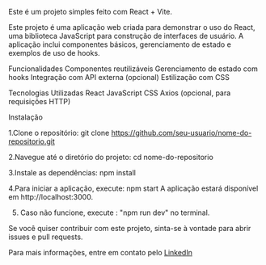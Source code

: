 Este é um projeto simples feito com React + Vite.


Este projeto é uma aplicação web criada para demonstrar o uso do React, uma biblioteca JavaScript para construção de interfaces de usuário. A aplicação inclui componentes básicos, gerenciamento de estado e exemplos de uso de hooks.

Funcionalidades
Componentes reutilizáveis
Gerenciamento de estado com hooks
Integração com API externa (opcional)
Estilização com CSS

Tecnologias Utilizadas
React
JavaScript
CSS
Axios (opcional, para requisições HTTP)


Instalação

1.Clone o repositório:
git clone https://github.com/seu-usuario/nome-do-repositorio.git

2.Navegue até o diretório do projeto:
cd nome-do-repositorio

3.Instale as dependências:
npm install

4.Para iniciar a aplicação, execute:
npm start
A aplicação estará disponível em http://localhost:3000.

5. Caso não funcione, execute : 
"npm run dev" no terminal.


Se você quiser contribuir com este projeto, sinta-se à vontade para abrir issues e pull requests.


Para mais informações, entre em contato pelo [LinkedIn](https://www.linkedin.com/in/wedsontavares/)
